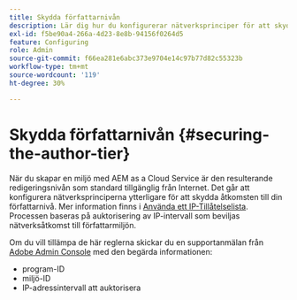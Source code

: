 ```yaml
---
title: Skydda författarnivån
description: Lär dig hur du konfigurerar nätverksprinciper för att skydda åtkomsten till din författarnivå.
exl-id: f5be90a4-266a-4d23-8e8b-94156f0264d5
feature: Configuring
role: Admin
source-git-commit: f66ea281e6abc373e9704e14c97b77d82c55323b
workflow-type: tm+mt
source-wordcount: '119'
ht-degree: 30%

---
```


# Skydda författarnivån {#securing-the-author-tier}

När du skapar en miljö med AEM as a Cloud Service är den resulterande redigeringsnivån som standard tillgänglig från Internet. Det går att konfigurera nätverksprinciperna ytterligare för att skydda åtkomsten till din författarnivå. Mer information finns i [Använda ett IP-Tillåtelselista](https://experienceleague.adobe.com/docs/experience-manager-cloud-service/content/implementing/using-cloud-manager/ip-allow-lists/apply-allow-list.html?lang=sv-SE). Processen baseras på auktorisering av IP-intervall som beviljas nätverksåtkomst till författarmiljön.

Om du vill tillämpa de här reglerna skickar du en supportanmälan från [Adobe Admin Console](https://adminconsole.adobe.com/) med den begärda informationen:

* program-ID
* miljö-ID
* IP-adressintervall att auktorisera

